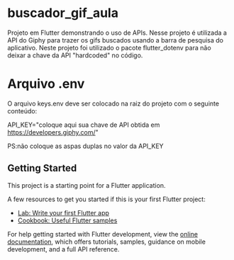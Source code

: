 # buscador_gif_aula

Projeto em Flutter demonstrando o uso de APIs.
Nesse projeto é utilizada a API do Giphy para trazer os gifs buscados usando a barra de pesquisa do aplicativo.
Neste projeto foi utilizado o pacote flutter_dotenv para não deixar a chave da API "hardcoded" no código.

# Arquivo .env

O arquivo keys.env deve ser colocado na raiz do projeto com o seguinte conteúdo:

API_KEY="coloque aqui sua chave de API obtida em https://developers.giphy.com/"

PS:não coloque as aspas duplas no valor da API_KEY

## Getting Started

This project is a starting point for a Flutter application.

A few resources to get you started if this is your first Flutter project:

- [Lab: Write your first Flutter app](https://docs.flutter.dev/get-started/codelab)
- [Cookbook: Useful Flutter samples](https://docs.flutter.dev/cookbook)

For help getting started with Flutter development, view the
[online documentation](https://docs.flutter.dev/), which offers tutorials,
samples, guidance on mobile development, and a full API reference.
